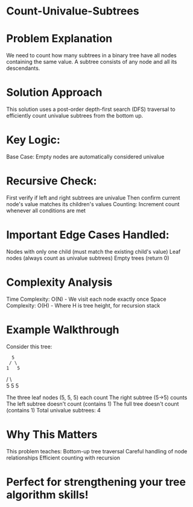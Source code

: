 # Count-Univalue-Subtrees

# Problem Explanation
We need to count how many subtrees in a binary tree have all nodes containing the same value. A subtree consists of any node and all its descendants.

# Solution Approach
This solution uses a post-order depth-first search (DFS) traversal to efficiently count univalue subtrees from the bottom up.

# Key Logic:
Base Case: Empty nodes are automatically considered univalue

# Recursive Check:
First verify if left and right subtrees are univalue
Then confirm current node's value matches its children's values
Counting: Increment count whenever all conditions are met

# Important Edge Cases Handled:
Nodes with only one child (must match the existing child's value)
Leaf nodes (always count as univalue subtrees)
Empty trees (return 0)

# Complexity Analysis
Time Complexity: O(N) - We visit each node exactly once
Space Complexity: O(H) - Where H is tree height, for recursion stack

# Example Walkthrough
Consider this tree:

      5
     / \
    1   5
   / \   \
  5   5   5
  
The three leaf nodes (5, 5, 5) each count
The right subtree (5→5) counts
The left subtree doesn't count (contains 1)
The full tree doesn't count (contains 1)
Total univalue subtrees: 4

# Why This Matters
This problem teaches:
Bottom-up tree traversal
Careful handling of node relationships
Efficient counting with recursion

# Perfect for strengthening your tree algorithm skills!
